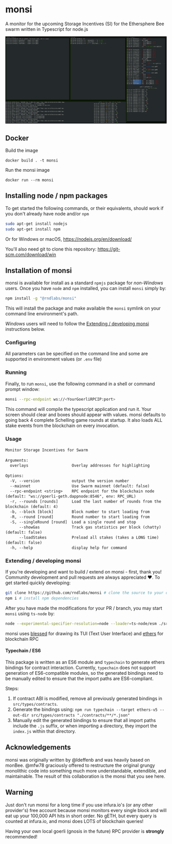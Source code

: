 # monsi

A monitor for the upcoming Storage Incentives (SI) for the Ethersphere Bee swarm written in Typescript for node.js

![monsi Terminal User Interface!](/assets/screenshot.png 'monsi TUI')

## Docker 

Build the image

```
docker build . -t monsi
```

Run the monsi image

```
docker run --rm monsi
```

## Installing node / npm packages

To get started the following commands, or their equivalents, should work if you don't already have node and/or `npm`

```bash
sudo apt-get install nodejs
sudo apt-get install npm
```

Or for Windows or macOS, https://nodejs.org/en/download/

You'll also need git to clone this repository: https://git-scm.com/download/win

## Installation of monsi

monsi is available for install as a standard `npmjs` package for *non-Windows* users. Once you have `node` and `npm` installed, you can install `monsi` simply by:

```bash
npm install -g "@rndlabs/monsi"
```

This will install the package and make available the `monsi` symlink on your command line environment's path.

*Windows* users will need to follow the [Extending / developing monsi](#extending--developing-monsi) instructions below.

### Configuring

All parameters can be specified on the command line and some are supported in environment values (or `.env` file)

### Running

Finally, to run `monsi`, use the following command in a shell or command prompt window:

```bash
monsi --rpc-endpoint ws://<YourGoerliRPCIP:port>
```

This command will compile the typescript application and run it. Your screen should clear and boxes should appear with values. monsi defaults to going back 4 complete Schelling game rounds at startup. It also loads ALL stake events from the blockchain on every invocation.

### Usage

```
Monitor Storage Incentives for Swarm

Arguments:
  overlays                   Overlay addresses for highlighting

Options:
  -V, --version              output the version number
  --mainnet                  Use Swarm mainnet (default: false)
  --rpc-endpoint <string>    RPC endpoint for the blockchain node (default: "ws://goerli-geth.dappnode:8546", env: RPC_URL)
  -r, --rounds [rounds]      Load the last number of rounds from the blockchain (default: 4)
  -b, --block [block]        Block number to start loading from
  -R, --round [round]        Round number to start loading from
  -S, --singleRound [round]  Load a single round and stop
      --showGas              Track gas statistics per block (chatty) (default: false)
      --loadStakes           Preload all stakes (takes a LONG time) (default: false)
  -h, --help                 display help for command
```

### Extending / developing monsi

If you're developing and want to build / extend on monsi - first, thank you! Community development and pull requests are always appreciated ❤️. To get started quickly developing:

```bash
git clone https://github.com/rndlabs/monsi # clone the source to your disk
npm i # install npm dependencies
```

After you have made the modifications for your PR / branch, you may start `monsi` using `ts-node` by:

```bash
node --experimental-specifier-resolution=node --loader=ts-node/esm ./src/index.ts --rpc-endpoint ws://<YourGoerliRPCIP:port>
```

monsi uses [blessed](https://www.npmjs.com/package/blessed) for drawing its TUI (Text User Interface) and [ethers](https://docs.ethers.io/) for blockchain RPC

#### Typechain / ES6

This package is written as an ES6 module and `typechain` to generate ethers bindings for contract interaction. Currently, `typechain` does not support generation of ES6-compatible modules, so the generated bindings need to be manually edited to ensure that the import paths are ES6-compliant.

Steps:

1. If contract ABI is modified, remove all previously generated bindings in `src/types/contracts`.
2. Generate the bindings using: `npm run typechain --target ethers-v5 --out-dir src/types/contracts "./contracts/**/*.json"`
3. Manually edit the generated bindings to ensure that all import paths include the `.js` suffix, or when importing a directory, they import the `index.js` within that directory.

## Acknowledgements

monsi was originally written by @ldeffenb and was heavily based on monBee. @mfw78 graciously offered to restructure the original grungy monolithic code into something much more understandable, extendible, and maintainable. The result of this collaboration is the monsi that you see here.

## Warning

Just don't run monsi for a long time if you use infura.io's (or any other provider's) free account because monsi monitors every single block and will eat up your 100,000 API hits in short order. No gETH, but every query is counted at infura.io, and monsi does LOTS of blockchain queries!

Having your own local goerli (gnosis in the future) RPC provider is **strongly** recommended!
